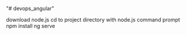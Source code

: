 "# devops_angular" 

download node.js
cd to project directory with node.js command prompt
npm install
ng serve
